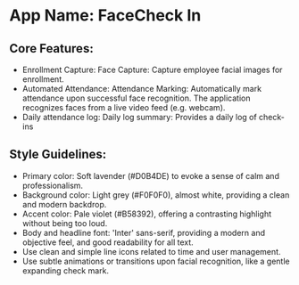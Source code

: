# **App Name**: FaceCheck In

## Core Features:

- Enrollment Capture: Face Capture: Capture employee facial images for enrollment.
- Automated Attendance: Attendance Marking: Automatically mark attendance upon successful face recognition. The application recognizes faces from a live video feed (e.g. webcam).
- Daily attendance log: Daily log summary: Provides a daily log of check-ins

## Style Guidelines:

- Primary color: Soft lavender (#D0B4DE) to evoke a sense of calm and professionalism.
- Background color: Light grey (#F0F0F0), almost white, providing a clean and modern backdrop.
- Accent color: Pale violet (#B58392), offering a contrasting highlight without being too loud.
- Body and headline font: 'Inter' sans-serif, providing a modern and objective feel, and good readability for all text.
- Use clean and simple line icons related to time and user management.
- Use subtle animations or transitions upon facial recognition, like a gentle expanding check mark.